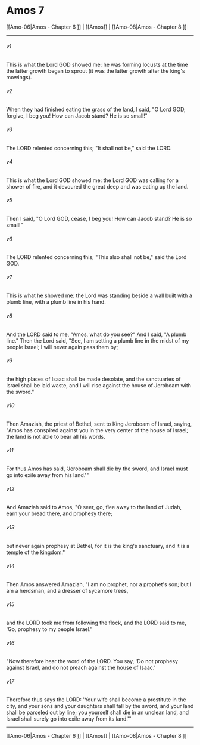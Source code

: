 # Amos 7

[[Amo-06|Amos - Chapter 6 ]] | [[Amos]] | [[Amo-08|Amos - Chapter 8 ]]
***

###### v1
This is what the Lord GOD showed me: he was forming locusts at the time the latter growth began to sprout (it was the latter growth after the king's mowings).
###### v2
When they had finished eating the grass of the land, I said, "O Lord GOD, forgive, I beg you! How can Jacob stand? He is so small!"
###### v3
The LORD relented concerning this; "It shall not be," said the LORD.
###### v4
This is what the Lord GOD showed me: the Lord GOD was calling for a shower of fire, and it devoured the great deep and was eating up the land.
###### v5
Then I said, "O Lord GOD, cease, I beg you! How can Jacob stand? He is so small!"
###### v6
The LORD relented concerning this; "This also shall not be," said the Lord GOD.
###### v7
This is what he showed me: the Lord was standing beside a wall built with a plumb line, with a plumb line in his hand.
###### v8
And the LORD said to me, "Amos, what do you see?" And I said, "A plumb line." Then the Lord said, "See, I am setting a plumb line in the midst of my people Israel; I will never again pass them by;
###### v9
the high places of Isaac shall be made desolate, and the sanctuaries of Israel shall be laid waste, and I will rise against the house of Jeroboam with the sword."
###### v10
Then Amaziah, the priest of Bethel, sent to King Jeroboam of Israel, saying, "Amos has conspired against you in the very center of the house of Israel; the land is not able to bear all his words.
###### v11
For thus Amos has said, 'Jeroboam shall die by the sword, and Israel must go into exile away from his land.'"
###### v12
And Amaziah said to Amos, "O seer, go, flee away to the land of Judah, earn your bread there, and prophesy there;
###### v13
but never again prophesy at Bethel, for it is the king's sanctuary, and it is a temple of the kingdom."
###### v14
Then Amos answered Amaziah, "I am no prophet, nor a prophet's son; but I am a herdsman, and a dresser of sycamore trees,
###### v15
and the LORD took me from following the flock, and the LORD said to me, 'Go, prophesy to my people Israel.'
###### v16
"Now therefore hear the word of the LORD. You say, 'Do not prophesy against Israel, and do not preach against the house of Isaac.'
###### v17
Therefore thus says the LORD: 'Your wife shall become a prostitute in the city, and your sons and your daughters shall fall by the sword, and your land shall be parceled out by line; you yourself shall die in an unclean land, and Israel shall surely go into exile away from its land.'"

***

[[Amo-06|Amos - Chapter 6 ]] | [[Amos]] | [[Amo-08|Amos - Chapter 8 ]]
